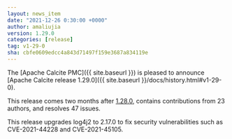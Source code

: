 ```yaml
---
layout: news_item
date: "2021-12-26 0:30:00 +0000"
author: amaliujia
version: 1.29.0
categories: [release]
tag: v1-29-0
sha: cbfe0609edcc4a843d71497f159e3687a834119e
---
```

<!--
{% comment %}
Licensed to the Apache Software Foundation (ASF) under one or more
contributor license agreements.  See the NOTICE file distributed with
this work for additional information regarding copyright ownership.
The ASF licenses this file to you under the Apache License, Version 2.0
(the "License"); you may not use this file except in compliance with
the License.  You may obtain a copy of the License at

http://www.apache.org/licenses/LICENSE-2.0

Unless required by applicable law or agreed to in writing, software
distributed under the License is distributed on an "AS IS" BASIS,
WITHOUT WARRANTIES OR CONDITIONS OF ANY KIND, either express or implied.
See the License for the specific language governing permissions and
limitations under the License.
{% endcomment %}
-->

The [Apache Calcite PMC]({{ site.baseurl }})
is pleased to announce
[Apache Calcite release 1.29.0]({{ site.baseurl }}/docs/history.html#v1-29-0).

This release comes two months after [1.28.0](#v1-28-0),
contains contributions from 23 authors,
and resolves 47 issues.

This release upgrades log4j2 to 2.17.0 to fix security vulnerabilities
such as CVE-2021-44228 and CVE-2021-45105.
